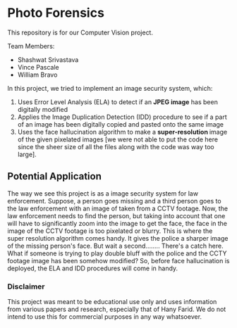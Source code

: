 # Photo Forensics
This repository is for our Computer Vision project.

Team Members:
<ul>
<li>Shashwat Srivastava</li>
<li>Vince Pascale</li>
<li>William Bravo</li>
</ul>
In this project, we tried to implement an image security system, which:
<ol>
<li>Uses Error Level Analysis (ELA) to detect if an <b>JPEG image</b> has been digitally modified</li>
<li>Applies the Image Duplication Detection (IDD) procedure to see if a part of an image
    has been digitally copied and pasted onto the same image</li>
<li>Uses the face hallucination algorithm to make a <b> super-resolution </b> image of
    the given pixelated images [we were not able to put the code here since the sheer size of
    all the files along with the code was way too large].</li>
</ol>
<h2> Potential Application </h2>  
The way we see this project is as a image security system for law enforcement.
Suppose, a person goes missing and a third person goes to the law enforcement with an image of
taken from a CCTV footage. Now, the law enforcement needs to find the person, but taking into 
account that one will have to significantly zoom into the image to get the face, the 
face in the image of the CCTV footage is too pixelated or blurry. This is where the 
super resolution algorithm comes handy. It gives the police a sharper image of the 
missing person's face. 
But wait a second........ There's a catch here. What if someone is trying to play 
double bluff with the police and the CCTY footage image has been somehow modified?
So, before face hallucination is deployed, the ELA and IDD procedures will come in handy.


<h3> Disclaimer </h3>
This project was meant to be educational use only and uses information from various papers
and research, especially that of Hany Farid. We do not intend to use this for commercial purposes 
in any way whatsoever.
